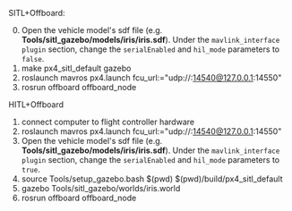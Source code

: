 SITL+Offboard:

0. Open the vehicle model's sdf file (e.g. **Tools/sitl_gazebo/models/iris/iris.sdf**).
Under the `mavlink_interface plugin` section, change the `serialEnabled` and `hil_mode` parameters to `false`.
1. make px4_sitl_default gazebo
2. roslaunch mavros px4.launch fcu_url:="udp://:14540@127.0.0.1:14550"
3. rosrun offboard offboard_node


HITL+Offboard

1. connect computer to flight controller hardware
2. roslaunch mavros px4.launch fcu_url:="udp://:14540@127.0.0.1:14550"
3. Open the vehicle model's sdf file (e.g. **Tools/sitl_gazebo/models/iris/iris.sdf**).
Under the `mavlink_interface plugin` section, change the `serialEnabled` and `hil_mode` parameters to `true`.
4. source Tools/setup_gazebo.bash $(pwd) $(pwd)/build/px4_sitl_default
5. gazebo Tools/sitl_gazebo/worlds/iris.world
6. rosrun offboard offboard_node



